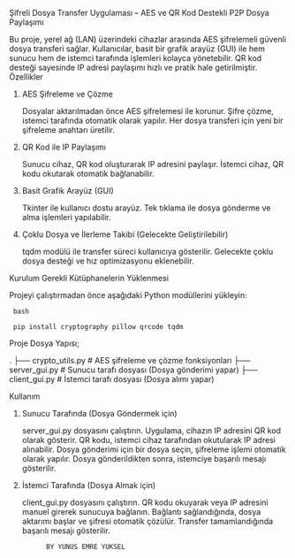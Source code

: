Şifreli Dosya Transfer Uygulaması – AES ve QR Kod Destekli P2P Dosya Paylaşımı

Bu proje, yerel ağ (LAN) üzerindeki cihazlar arasında AES şifrelemeli güvenli dosya transferi sağlar. Kullanıcılar, basit bir grafik arayüz (GUI) ile hem sunucu hem de istemci tarafında işlemleri kolayca yönetebilir. QR kod desteği sayesinde IP adresi paylaşımı hızlı ve pratik hale getirilmiştir.
Özellikler
1. AES Şifreleme ve Çözme

    Dosyalar aktarılmadan önce AES şifrelemesi ile korunur.
    Şifre çözme, istemci tarafında otomatik olarak yapılır.
    Her dosya transferi için yeni bir şifreleme anahtarı üretilir.

2. QR Kod ile IP Paylaşımı

    Sunucu cihaz, QR kod oluşturarak IP adresini paylaşır.
    İstemci cihaz, QR kodu okutarak otomatik bağlanabilir.

3. Basit Grafik Arayüz (GUI)

    Tkinter ile kullanıcı dostu arayüz.
    Tek tıklama ile dosya gönderme ve alma işlemleri yapılabilir.

4. Çoklu Dosya ve İlerleme Takibi (Gelecekte Geliştirilebilir)

    tqdm modülü ile transfer süreci kullanıcıya gösterilir.
    Gelecekte çoklu dosya desteği ve hız optimizasyonu eklenebilir.

Kurulum
Gerekli Kütüphanelerin Yüklenmesi

Projeyi çalıştırmadan önce aşağıdaki Python modüllerini yükleyin:

     bash

     pip install cryptography pillow qrcode tqdm

Proje Dosya Yapısı;


.
├── crypto_utils.py   # AES şifreleme ve çözme fonksiyonları
├── server_gui.py     # Sunucu tarafı dosyası (Dosya gönderimi yapar)
├── client_gui.py     # İstemci tarafı dosyası (Dosya alımı yapar)

Kullanım
1. Sunucu Tarafında (Dosya Göndermek için)

    server_gui.py dosyasını çalıştırın.
    Uygulama, cihazın IP adresini QR kod olarak gösterir.
    QR kodu, istemci cihaz tarafından okutularak IP adresi alınabilir.
    Dosya gönderimi için bir dosya seçin, şifreleme işlemi otomatik olarak yapılır.
    Dosya gönderildikten sonra, istemciye başarılı mesajı gösterilir.

2. İstemci Tarafında (Dosya Almak için)

    client_gui.py dosyasını çalıştırın.
    QR kodu okuyarak veya IP adresini manuel girerek sunucuya bağlanın.
    Bağlantı sağlandığında, dosya aktarımı başlar ve şifresi otomatik çözülür.
    Transfer tamamlandığında başarılı mesajı gösterilir.



             BY YUNUS EMRE YÜKSEL
